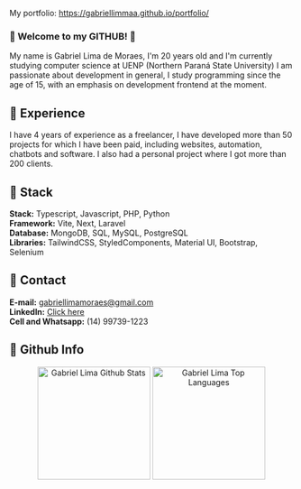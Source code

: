 My portfolio:
https://gabriellimmaa.github.io/portfolio/

### :large_blue_diamond: Welcome to my GITHUB! :wave:
My name is Gabriel Lima de Moraes, I'm 20 years old and I'm currently studying computer science at UENP (Northern Paraná State University)
I am passionate about development in general, I study
programming since the age of 15, with an emphasis on development
frontend at the moment.

## :large_blue_diamond: Experience
I have 4 years of experience as a freelancer, I have developed more than 50 projects for which I have been paid, including websites, automation, chatbots and software. I also had a personal project where I got more than 200 clients.

## :large_blue_diamond: Stack
<b>Stack:</b> Typescript, Javascript, PHP, Python</br>
<b>Framework:</b> Vite, Next, Laravel</br>
<b>Database:</b> MongoDB, SQL, MySQL, PostgreSQL</br>
<b>Libraries:</b> TailwindCSS, StyledComponents, Material UI, Bootstrap, Selenium

## :large_blue_diamond: Contact
<b>E-mail:</b> gabriellimamoraes@gmail.com </br>
<b>LinkedIn:</b> [Click here](https://www.linkedin.com/in/gabriel-lima-5263681aa/)</br>
<b>Cell and Whatsapp:</b> (14) 99739-1223 </br>

## :large_blue_diamond: Github Info
<diV>

  <div align="center">
    <a href="#"><img alt="Gabriel Lima Github Stats" src="https://github-readme-stats.vercel.app/api?username=GabrielLimmaa&show_icons=true&include_all_commits=true&count_private=true&theme=react&hide_border=true&bg_color=0D1117&title_color=5ce1e6&icon_color=5ce1e6" height="200"/></a>
    <a href="#"><img alt="Gabriel Lima Top Languages" src="https://github-readme-stats.vercel.app/api/top-langs/?username=GabrielLimmaa&langs_count=10&layout=compact&theme=react&hide_border=true&bg_color=0D1117&title_color=5ce1e6&icon_color=5ce1e6" height="200"/></a>
    <br/>
  </div>
    </br>
  <diV>
